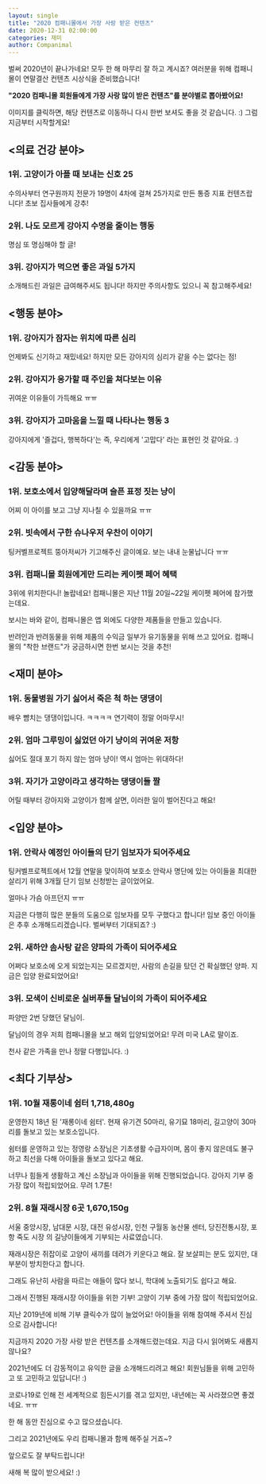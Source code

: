 ```yaml
---
layout: single
title: "2020 컴패니몰에서 가장 사랑 받은 컨텐츠"
date: 2020-12-31 02:00:00
categories: 재미
author: Companimal
---
```


벌써 2020년이 끝나가네요! 모두 한 해 마무리 잘 하고 계시죠? 여러분을 위해 컴패니몰이 연말결산 컨텐츠 시상식을 준비했습니다!

**"2020 컴패니몰 회원들에게 가장 사랑 많이 받은 컨텐츠"를 분야별로 뽑아봤어요!**

이미지를 클릭하면, 해당 컨텐츠로 이동하니 다시 한번 보셔도 좋을 것 같습니다. :) 그럼 지금부터 시작할게요!

## &lt;의료 건강 분야&gt;

### 1위. 고양이가 아플 때 보내는 신호 25

[](/cast/2089)

수의사부터 연구원까지 전문가 19명이 4차에 걸쳐 25가지로 만든 통증 지표 컨텐츠랍니다! 초보 집사들에게 강추!

### 2위. 나도 모르게 강아지 수명을 줄이는 행동

[](/cast/2248)

명심 또 명심해야 할 글!

### 3위. 강아지가 먹으면 좋은 과일 5가지

[](/cast/2042)

소개해드린 과일은 급여해주셔도 됩니다! 하지만 주의사항도 있으니 꼭 참고해주세요!

## &lt;행동 분야&gt;

### 1위. 강아지가 잠자는 위치에 따른 심리

[](/cast/2092)

언제봐도 신기하고 재밌네요! 하지만 모든 강아지의 심리가 같을 수는 없다는 점!

### 2위. 강아지가 응가할 때 주인을 쳐다보는 이유

[](/cast/2278)

귀여운 이유들이 가득해요 ㅠㅠ

### 3위. 강아지가 고마움을 느낄 때 나타나는 행동 3

[](/cast/2252)

강아지에게 '즐겁다, 행복하다'는 즉, 우리에게 '고맙다' 라는 표현인 것 같아요. :)

## &lt;감동 분야&gt;

### 1위. 보호소에서 입양해달라며 슬픈 표정 짓는 냥이

[](/cast/2198)

어찌 이 아이를 보고 그냥 지나칠 수 있을까요 ㅠㅠ

### 2위. 빗속에서 구한 슈나우저 우찬이 이야기

[](/cast/2151)

팅커벨프로젝트 뚱아저씨가 기고해주신 글이예요. 보는 내내 눈물납니다 ㅠㅠ

### 3위. 컴패니몰 회원에게만 드리는 케이펫 페어 혜택

[](/cast/2323)

3위에 위치한다니! 놀랍네요! 컴패니몰은 지난 11월 20일~22일 케이펫 페어에 참가했는데요.

보시는 바와 같이, 컴패니몰은 앱 외에도 다양한 제품들을 만들고 있습니다.

반려인과 반려동물을 위해 제품의 수익금 일부가 유기동물을 위해 쓰고 있어요. 컴패니몰의 "착한 브랜드"가 궁금하시면 한번 보시는 것을 추천!

## &lt;재미 분야&gt;

### 1위. 동물병원 가기 싫어서 죽은 척 하는 댕댕이

[](/cast/2150)

배우 뺨치는 댕댕이입니다. ㅋㅋㅋㅋ 연기력이 정말 어마무시!

### 2위. 엄마 그루밍이 싫었던 아기 냥이의 귀여운 저항

[](/cast/2147)

싫어도 절대 포기 하지 않는 엄마 냥이! 역시 엄마는 위대하다!

### 3위. 자기가 고양이라고 생각하는 댕댕이들 짤

[](/cast/2138)

어릴 때부터 강아지와 고양이가 함께 살면, 이러한 일이 벌어진다고 해요!

## &lt;입양 분야&gt;

### 1위. 안락사 예정인 아이들의 단기 임보자가 되어주세요

[](/cast/2337)

팅커벨프로젝트에서 12월 연말을 맞이하여 보호소 안락사 명단에 있는 아이들을 최대한 살리기 위해 3개월 단기 임보 신청받는 글이었어요.

얼마나 가슴 아프던지 ㅠㅠ

지금은 다행히 많은 분들의 도움으로 임보자를 모두 구했다고 합니다! 임보 중인 아이들은 추후 소개해드리겠습니다. 벌써부터 기대되죠? :)

### 2위. 새하얀 솜사탕 같은 양파의 가족이 되어주세요

[](/cast/2182)

어쩌다 보호소에 오게 되었는지는 모르겠지만, 사람의 손길을 탔던 건 확실했던 양파. 지금은 입양 완료되었어요!

### 3위. 모색이 신비로운 실버푸들 달님이의 가족이 되어주세요

[](/cast/2142)

파양만 2번 당했던 달님이.

달님이의 경우 저희 컴패니몰을 보고 해외 입양되었어요! 무려 미국 LA로 말이죠.

천사 같은 가족을 만나 정말 다행입니다. :)

## &lt;최다 기부상&gt;

### 1위. 10월 재롱이네 쉼터 1,718,480g

운영한지 18년 된 '재롱이네 쉼터'. 현재 유기견 50마리, 유기묘 18마리, 길고양이 30마리를 돌보고 있는 보호소입니다.

쉼터를 운영하고 있는 정영랑 소장님은 기초생활 수급자이며, 몸이 좋지 않은데도 불구하고 최선을 다해 아이들을 돌보고 있다고 해요.

너무나 힘들게 생활하고 계신 소장님과 아이들을 위해 진행되었습니다. 강아지 기부 중 가장 많이 적립되었어요. 무려 1.7톤!

### 2위. 8월 재래시장 6곳 1,670,150g

서울 중앙시장, 남대문 시장, 대전 유성시장, 인천 구월동 농산물 센터, 당진전통시장, 포항 죽도 시장 의 길냥이들에게 기부되는 사료였습니다.

재래시장은 쥐잡이로 고양이 새끼를 데려가 키운다고 해요. 잘 보살피는 분도 있지만, 대부분이 방치한다고 합니다.

그래도 유난히 사람을 따르는 애들이 많다 보니, 학대에 노출되기도 쉽다고 해요.

그래서 진행된 재래시장 아이들을 위한 기부! 고양이 기부 중에 가장 많이 적립되었어요.

지난 2019년에 비해 기부 클릭수가 많이 늘었어요! 아이들을 위해 참여해 주셔서 진심으로 감사합니다!

지금까지 2020 가장 사랑 받은 컨텐츠를 소개해드렸는데요. 지금 다시 읽어봐도 새롭지 않나요?

2021년에도 더 감동적이고 유익한 글을 소개해드리려고 해요! 회원님들을 위해 고민하고 또 고민하고 있답니다! :)

코로나19로 인해 전 세계적으로 힘든시기를 겪고 있지만, 내년에는 꼭 사라졌으면 좋겠네요. ㅠㅠ

한 해 동안 진심으로 수고 많으셨습니다.

그리고 2021년에도 우리 컴패니몰과 함께 해주실 거죠~?

앞으로도 잘 부탁드립니다!

새해 복 많이 받으세요! :)
